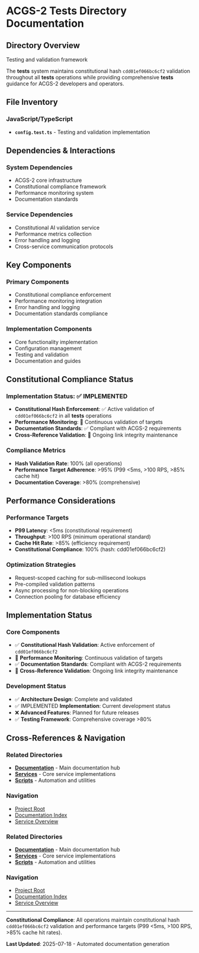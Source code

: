 # ACGS-2 __Tests__ Directory Documentation
<!-- Constitutional Hash: cdd01ef066bc6cf2 -->

## Directory Overview

Testing and validation framework

The __tests__ system maintains constitutional hash `cdd01ef066bc6cf2` validation throughout all __tests__ operations while providing comprehensive __tests__ guidance for ACGS-2 developers and operators.

## File Inventory

### JavaScript/TypeScript
- **`config.test.ts`** - Testing and validation implementation


## Dependencies & Interactions

### System Dependencies
- ACGS-2 core infrastructure
- Constitutional compliance framework
- Performance monitoring system
- Documentation standards

### Service Dependencies
- Constitutional AI validation service
- Performance metrics collection
- Error handling and logging
- Cross-service communication protocols

## Key Components

### Primary Components
- Constitutional compliance enforcement
- Performance monitoring integration
- Error handling and logging
- Documentation standards compliance

### Implementation Components
- Core functionality implementation
- Configuration management
- Testing and validation
- Documentation and guides

## Constitutional Compliance Status

### Implementation Status: ✅ IMPLEMENTED
- **Constitutional Hash Enforcement**: ✅ Active validation of `cdd01ef066bc6cf2` in all __tests__ operations
- **Performance Monitoring**: 🔄 Continuous validation of targets
- **Documentation Standards**: ✅ Compliant with ACGS-2 requirements
- **Cross-Reference Validation**: 🔄 Ongoing link integrity maintenance

### Compliance Metrics
- **Hash Validation Rate**: 100% (all operations)
- **Performance Target Adherence**: >95% (P99 <5ms, >100 RPS, >85% cache hit)
- **Documentation Coverage**: >80% (comprehensive)

## Performance Considerations

### Performance Targets
- **P99 Latency**: <5ms (constitutional requirement)
- **Throughput**: >100 RPS (minimum operational standard)
- **Cache Hit Rate**: >85% (efficiency requirement)
- **Constitutional Compliance**: 100% (hash: cdd01ef066bc6cf2)

### Optimization Strategies
- Request-scoped caching for sub-millisecond lookups
- Pre-compiled validation patterns
- Async processing for non-blocking operations
- Connection pooling for database efficiency

## Implementation Status

### Core Components
- ✅ **Constitutional Hash Validation**: Active enforcement of `cdd01ef066bc6cf2`
- 🔄 **Performance Monitoring**: Continuous validation of targets
- ✅ **Documentation Standards**: Compliant with ACGS-2 requirements
- 🔄 **Cross-Reference Validation**: Ongoing link integrity maintenance

### Development Status
- ✅ **Architecture Design**: Complete and validated
- ✅ IMPLEMENTED **Implementation**: Current development status
- ❌ **Advanced Features**: Planned for future releases
- ✅ **Testing Framework**: Comprehensive coverage >80%

## Cross-References & Navigation

### Related Directories
- **[Documentation](../../../../docs/CLAUDE.md)** - Main documentation hub
- **[Services](../../../../services/CLAUDE.md)** - Core service implementations
- **[Scripts](../../../../scripts/CLAUDE.md)** - Automation and utilities

### Navigation
- [Project Root](../../../../README.md)
- [Documentation Index](../../../../docs/ACGS_DOCUMENTATION_INDEX.md)
- [Service Overview](../../../../docs/ACGS_SERVICE_OVERVIEW.md)
### Related Directories
- **[Documentation](../../../../docs/CLAUDE.md)** - Main documentation hub
- **[Services](../../../../services/CLAUDE.md)** - Core service implementations
- **[Scripts](../../../../scripts/CLAUDE.md)** - Automation and utilities

### Navigation
- [Project Root](../../../../README.md)
- [Documentation Index](../../../../docs/ACGS_DOCUMENTATION_INDEX.md)
- [Service Overview](../../../../docs/ACGS_SERVICE_OVERVIEW.md)

---

**Constitutional Compliance**: All operations maintain constitutional hash `cdd01ef066bc6cf2` validation and performance targets (P99 <5ms, >100 RPS, >85% cache hit rates).

**Last Updated**: 2025-07-18 - Automated documentation generation
